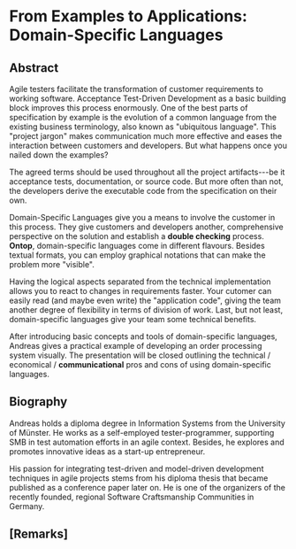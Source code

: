 From Examples to Applications: Domain-Specific Languages
==============================================================
<!--
Facilitating customer communication through
Improving customer communication through Domain-Specific Languages
Flip the medal
Designing a common team domain language
-->


Abstract
--------
Agile testers facilitate the transformation of customer requirements to working software.
Acceptance Test-Driven Development as a basic building block improves this process enormously.
One of the best parts of specification by example is the evolution of a common language from
the existing business terminology, also known as "ubiquitous language".
This "project jargon" makes communication much more effective and eases the interaction between
customers and developers.
But what happens once you nailed down the examples?

The agreed terms should be used throughout all the project artifacts---be it acceptance tests,
documentation, or source code.
But more often than not, the developers derive the executable code
from the specification on their own.

Domain-Specific Languages give you a means to involve the customer in this process.
They give customers and developers another, comprehensive perspective on the solution
and establish a __**double checking**__ process. **Ontop**, domain-specific languages come in
different flavours.
Besides textual formats, you can employ graphical notations that can make the problem
more "visible".

<!--    Giving you the freedom of choice of the best possible representation for your problem. -->

Having the logical aspects separated from the technical implementation allows you to react to
changes in requirements faster.
Your cutomer can easily read (and maybe even write)  the "application code", giving the team
another degree of flexibility in terms of division of work.
Last, but not least, domain-specific languages give your team some technical benefits.

After introducing basic concepts and tools of domain-specific languages,
Andreas gives a practical example of developing an order processing system visually.
The presentation will be closed outlining the technical / economical / **communicational**
pros and cons of using domain-specific languages.


Biography
---------
Andreas holds a diploma degree in Information Systems from the University of Münster.
He works as a self-employed tester-programmer, supporting SMB in test automation efforts in an
agile context.
Besides, he explores and promotes innovative ideas as a start-up entrepreneur.

His passion for integrating test-driven and model-driven development techniques in agile projects
stems from his diploma thesis that became published as a conference paper later on.
He is one of the organizers of the recently founded, regional Software Craftsmanship
Communities in Germany.

<!--
    self-employed tester-programmer
    diploma thesis on integrating test-driven and model-driven development
    organizing one of the recently founded Software Craftsmanship communities
    test automation
    Sajjad holds a masters degree in computer applications.
    Eveliina is passionate about the continuous learning and agile testing topics.
-->

[Remarks]
---------

<!--
Topics of interest: 
 * Requirements in Agile Projects
 * Collaboration and Building Teams 

In general we value technical and practical presentations (e.g. supported by demos)
more than theoretical ones
-->
